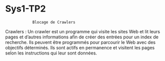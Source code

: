 # Sys1-TP2
                Blocage de Crawlers
Crawlers :
Un crawler est un programme qui visite les sites Web et lit leurs pages et d’autres informations afin de créer des entrées pour un index de recherche.
Ils peuvent être programmés pour parcourir le Web avec des objectifs déterminés. Ils sont actifs en permanence et visitent les pages selon les instructions qui leur sont données. 
